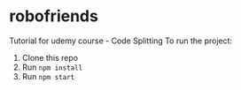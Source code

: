 # robofriends
Tutorial for udemy course - Code Splitting
To run the project:

1. Clone this repo
2. Run `npm install`
3. Run `npm start`